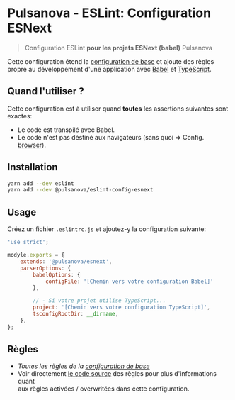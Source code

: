 # Pulsanova - ESLint: Configuration ESNext

> Configuration ESLint __pour les projets ESNext (babel)__ Pulsanova

Cette configuration étend la [configuration de base](../base) et ajoute des règles propre
au développement d'une application avec [Babel](https://babeljs.io) et [TypeScript](https://www.typescriptlang.org).

## Quand l'utiliser ?

Cette configuration est à utiliser quand __toutes__ les assertions suivantes sont exactes:
- Le code est transpilé avec Babel.
- Le code n'est pas déstiné aux navigateurs (sans quoi => Config. [browser](../browser)).

## Installation

```bash
yarn add --dev eslint
yarn add --dev @pulsanova/eslint-config-esnext
```

## Usage

Créez un fichier `.eslintrc.js` et ajoutez-y la configuration suivante:

```js
'use strict';

modyle.exports = {
    extends: '@pulsanova/esnext',
    parserOptions: { 
        babelOptions: {
            configFile: '[Chemin vers votre configuration Babel]' 
        },

        // - Si votre projet utilise TypeScript...
        project: '[Chemin vers votre configuration TypeScript]',
        tsconfigRootDir: __dirname,
    },
};
```

## Règles

- _Toutes les règles de la [configuration de base](../base)_
- Voir directement [le code source](index.js) des règles pour plus d'informations quant  
  aux règles activées / overwritées dans cette configuration.
